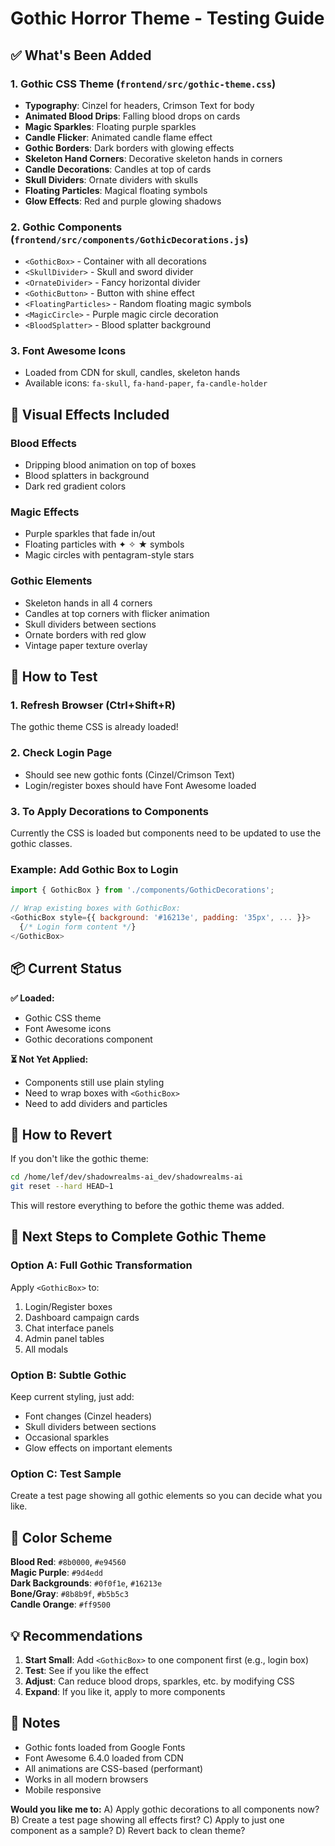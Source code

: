 # Gothic Horror Theme - Testing Guide

## ✅ What's Been Added

### 1. Gothic CSS Theme (`frontend/src/gothic-theme.css`)
- **Typography**: Cinzel for headers, Crimson Text for body
- **Animated Blood Drips**: Falling blood drops on cards
- **Magic Sparkles**: Floating purple sparkles
- **Candle Flicker**: Animated candle flame effect
- **Gothic Borders**: Dark borders with glowing effects
- **Skeleton Hand Corners**: Decorative skeleton hands in corners
- **Candle Decorations**: Candles at top of cards
- **Skull Dividers**: Ornate dividers with skulls
- **Floating Particles**: Magical floating symbols
- **Glow Effects**: Red and purple glowing shadows

### 2. Gothic Components (`frontend/src/components/GothicDecorations.js`)
- `<GothicBox>` - Container with all decorations
- `<SkullDivider>` - Skull and sword divider
- `<OrnateDivider>` - Fancy horizontal divider
- `<GothicButton>` - Button with shine effect
- `<FloatingParticles>` - Random floating magic symbols
- `<MagicCircle>` - Purple magic circle decoration
- `<BloodSplatter>` - Blood splatter background

### 3. Font Awesome Icons
- Loaded from CDN for skull, candles, skeleton hands
- Available icons: `fa-skull`, `fa-hand-paper`, `fa-candle-holder`

## 🎨 Visual Effects Included

### Blood Effects
- Dripping blood animation on top of boxes
- Blood splatters in background
- Dark red gradient colors

### Magic Effects
- Purple sparkles that fade in/out
- Floating particles with ✦ ✧ ★ symbols
- Magic circles with pentagram-style stars

### Gothic Elements
- Skeleton hands in all 4 corners
- Candles at top corners with flicker animation
- Skull dividers between sections
- Ornate borders with red glow
- Vintage paper texture overlay

## 🧪 How to Test

### 1. **Refresh Browser** (Ctrl+Shift+R)
The gothic theme CSS is already loaded!

### 2. **Check Login Page**
- Should see new gothic fonts (Cinzel/Crimson Text)
- Login/register boxes should have Font Awesome loaded

### 3. **To Apply Decorations to Components**
Currently the CSS is loaded but components need to be updated to use the gothic classes.

### Example: Add Gothic Box to Login
```javascript
import { GothicBox } from './components/GothicDecorations';

// Wrap existing boxes with GothicBox:
<GothicBox style={{ background: '#16213e', padding: '35px', ... }}>
  {/* Login form content */}
</GothicBox>
```

## 📦 Current Status

**✅ Loaded:**
- Gothic CSS theme
- Font Awesome icons
- Gothic decorations component

**⏳ Not Yet Applied:**
- Components still use plain styling
- Need to wrap boxes with `<GothicBox>`
- Need to add dividers and particles

## 🔄 How to Revert

If you don't like the gothic theme:

```bash
cd /home/lef/dev/shadowrealms-ai_dev/shadowrealms-ai
git reset --hard HEAD~1
```

This will restore everything to before the gothic theme was added.

## 🎯 Next Steps to Complete Gothic Theme

### Option A: Full Gothic Transformation
Apply `<GothicBox>` to:
1. Login/Register boxes
2. Dashboard campaign cards  
3. Chat interface panels
4. Admin panel tables
5. All modals

### Option B: Subtle Gothic
Keep current styling, just add:
- Font changes (Cinzel headers)
- Skull dividers between sections
- Occasional sparkles
- Glow effects on important elements

### Option C: Test Sample
Create a test page showing all gothic elements so you can decide what you like.

## 🎨 Color Scheme

**Blood Red**: `#8b0000`, `#e94560`  
**Magic Purple**: `#9d4edd`  
**Dark Backgrounds**: `#0f0f1e`, `#16213e`  
**Bone/Gray**: `#8b8b9f`, `#b5b5c3`  
**Candle Orange**: `#ff9500`

## 💡 Recommendations

1. **Start Small**: Add `<GothicBox>` to one component first (e.g., login box)
2. **Test**: See if you like the effect
3. **Adjust**: Can reduce blood drops, sparkles, etc. by modifying CSS
4. **Expand**: If you like it, apply to more components

## 📝 Notes

- Gothic fonts loaded from Google Fonts
- Font Awesome 6.4.0 loaded from CDN
- All animations are CSS-based (performant)
- Works in all modern browsers
- Mobile responsive

**Would you like me to:**
A) Apply gothic decorations to all components now?
B) Create a test page showing all effects first?
C) Apply to just one component as a sample?
D) Revert back to clean theme?


